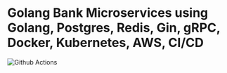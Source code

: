 # Golang Bank Microservices using Golang, Postgres, Redis, Gin, gRPC, Docker, Kubernetes, AWS, CI/CD

![Github Actions](https://github.com/kelvinator07/Golang-bank-microservices/actions/workflows/ci.yml/badge.svg)




